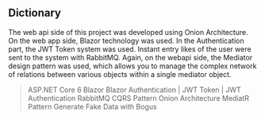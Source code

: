 ## Dictionary

The web api side of this project was developed using Onion Architecture. On the web app side, Blazor technology was used. In the Authentication part, the JWT Token system was used. Instant entry likes of the user were sent to the system with RabbitMQ. Again, on the webapi side, the Mediator design pattern was used, which allows you to manage the complex network of relations between various objects within a single mediator object.

>ASP.NET Core 6
>Blazor
>Blazor Authentication | JWT Token | JWT Authentication
>RabbitMQ
>CQRS Pattern
>Onion Architecture
>MediatR Pattern
>Generate Fake Data with Bogus
